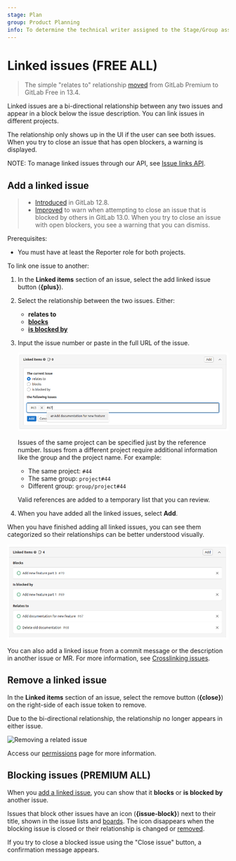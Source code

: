 ```yaml
---
stage: Plan
group: Product Planning
info: To determine the technical writer assigned to the Stage/Group associated with this page, see https://about.gitlab.com/handbook/product/ux/technical-writing/#assignments
---
```


# Linked issues **(FREE ALL)**

> The simple "relates to" relationship [moved](https://gitlab.com/gitlab-org/gitlab/-/issues/212329) from GitLab Premium to GitLab Free in 13.4.

Linked issues are a bi-directional relationship between any two issues and appear in a block below
the issue description. You can link issues in different projects.

The relationship only shows up in the UI if the user can see both issues. When you try to close an
issue that has open blockers, a warning is displayed.

NOTE:
To manage linked issues through our API, see [Issue links API](../../../api/issue_links.md).

## Add a linked issue

> - [Introduced](https://gitlab.com/gitlab-org/gitlab/-/issues/2035) in GitLab 12.8.
> - [Improved](https://gitlab.com/gitlab-org/gitlab/-/issues/34239) to warn when attempting to close an issue that is blocked by others in GitLab 13.0.
>   When you try to close an issue with open blockers, you see a warning that you can dismiss.

Prerequisites:

- You must have at least the Reporter role for both projects.

To link one issue to another:

1. In the **Linked items** section of an issue,
   select the add linked issue button (**{plus}**).
1. Select the relationship between the two issues. Either:
   - **relates to**
   - **[blocks](#blocking-issues)**
   - **[is blocked by](#blocking-issues)**
1. Input the issue number or paste in the full URL of the issue.

   ![Adding a related issue](img/related_issues_add_v15_3.png)

   Issues of the same project can be specified just by the reference number.
   Issues from a different project require additional information like the
   group and the project name. For example:

   - The same project: `#44`
   - The same group: `project#44`
   - Different group: `group/project#44`

   Valid references are added to a temporary list that you can review.

1. When you have added all the linked issues, select **Add**.

When you have finished adding all linked issues, you can see
them categorized so their relationships can be better understood visually.

![Related issue block](img/related_issue_block_v15_3.png)

You can also add a linked issue from a commit message or the description in another issue or MR.
For more information, see [Crosslinking issues](crosslinking_issues.md).

## Remove a linked issue

In the **Linked items** section of an issue, select the remove button (**{close}**) on the
right-side of each issue token to remove.

Due to the bi-directional relationship, the relationship no longer appears in either issue.

![Removing a related issue](img/related_issues_remove_v15_3.png)

Access our [permissions](../../permissions.md) page for more information.

## Blocking issues **(PREMIUM ALL)**

When you [add a linked issue](#add-a-linked-issue), you can show that it **blocks** or
**is blocked by** another issue.

Issues that block other issues have an icon (**{issue-block}**) next to their title, shown in the
issue lists and [boards](../issue_board.md).
The icon disappears when the blocking issue is closed or their relationship is changed or
[removed](#remove-a-linked-issue).

If you try to close a blocked issue using the "Close issue" button, a confirmation message appears.
